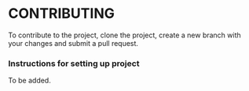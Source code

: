 # CONTRIBUTING

To contribute to the project, clone the project, create a new branch with
your changes and submit a pull request.


### Instructions for setting up project

To be added.
